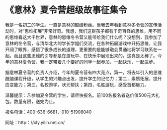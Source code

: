 # 《意林》夏令营超级故事征集令

我是一名初二的学生。一直是意林的超级粉丝。当我去年看到意林冬令营的宣传活动时，对“思维拓展”非常好奇。我想，我们这群孩子都有千奇百怪的思维，用不同的思维看这大千世界，意林的思维冬令营又能带给我们什么呢？没想到，我参加了意林的冬令营，与清华北大的学长学姐们交流，在各种拓展游戏中开拓思维，让我开阔了眼界，感悟了很多成长的道理，更重要的是能够融会贯通地将学习联系在一起。而且这些思维的引导都是在游玩中、在快乐中展现出来的，这真是太棒了。今年的意林夏令营，我一定带着几个要好的同学一起参加，一起快乐，一起进步。 

据意林夏令营的负责人介绍，今年的夏令营有四大亮点，第一，将去年引入的思维醒脑课程升级，从学生的兴趣点出发，提升学生的记忆力；第二，素质拓展，提升应变能力；第三，名校游学，状元帮扶；第四，名胜游玩，感受首都魅力。 

温馨提示：凡参加夏令营的学生，请尽快报名。前100名报名者送价值500元大礼包。数量有限，送完为止。 

报名电话：400-636-6681，010-51908040 

网址：http：//xly.yilin.net.cn/